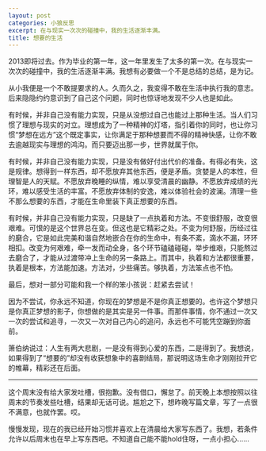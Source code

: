 ```yaml
---
layout: post
categories: 小狼反思
excerpt: 在与现实一次次的碰撞中，我的生活逐渐丰满。
title: 想要的生活
---
```


2013即将过去。作为毕业的第一年，这一年里发生了太多的第一次。在与现实一次次的碰撞中，我的生活逐渐丰满。我想有必要做一个不是总结的总结，是为记。

从小我便是一个不敢提要求的人。久而久之，我变得不敢在生活中执行我的意志。后来隐隐约约意识到了自己这个问题，同时也惊讶地发现不少人也是如此。

有时候，并非自己没有能力实现，只是从没想过自己也能过上那种生活。当人们习惯了理想与现实的对立。理想成为了一种精神的灯塔，指引着你的同时，也让你习惯“梦想在远方”这个既定事实，让你满足于那种想要而不得的精神快感，让你不敢去逾越现实与理想的鸿沟。而只要迈出那一步，世界就属于你。

有时候，并非自己没有能力实现，只是没有做好付出代价的准备。有得必有失，这是规律。想得到一样东西，却不愿放弃其他东西，便是矛盾。贪婪是人的本性，但理智是人的天赋。不愿放弃晚睡的纵情，难以享受清晨的幽静。不愿放弃成绩的光环，难以感受生活的丰富。不愿放弃体制的安逸，难以体验社会的波澜。清理一些不那么想要的东西，才能在生命里装下真正想要的东西。

有时候，并非自己没有能力实现，只是缺了一点执着和方法。不变很舒服，改变很艰难。可恨的是这个世界总在变。但这也是它精彩之处。不变为何舒服，历经过往的磨合，它是如此完美和谐自然地嵌合在你的生命中，有条不紊，滴水不漏，环环相扣。改变为何艰难，牵一发而动全身，各个环节磕磕碰碰，举步维艰，只能熬过去磨合了，才能从过渡带冲上生命的另一条路上。而其中，执着和方法都很重要，执着是根本，方法能加速。方法对，少些痛苦。够执着，方法笨点也不怕。

最后，想对一部分可能和我一个样的笨小孩说：赶紧去尝试！

因为不尝试，你永远不知道，你现在的梦想是不是你真正想要的。也许这个梦想只是你真正梦想的影子，你想做的是其实是另一件事。而那件事情，你不通过一次又一次的尝试和追寻，一次又一次对自己内心的追问，永远也不可能凭空蹦到你面前。

箫伯纳说过：人生有两大悲剧，一是没有得到心爱的东西，二是得到了。我想说，如果得到了“想要的”却没有收获想象中的喜剧结局，那说明这场生命才刚刚拉开它的帷幕，精彩还在后面。

-------------
这个周末没有给大家发吐槽，很抱歉。没有借口，懈怠了。前天晚上本想按照以往周末的节奏发些吐槽，结果却无话可说。尴尬之下，想昨晚写篇文章，写了一点很不满意，也就作罢。哎。

慢慢发现，现在的我已经开始习惯并喜欢上在清晨给大家写东西了。我想，若条件允许以后周末也在早上写东西吧。不知道自己能不能hold住呀，一点小担心……